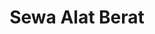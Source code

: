 ---
id: 79
title : Sewa Alat Berat
linkurl: https://kutt.it/XjLxPy
fitur : aspekpajak
createdTime : 31/07/2019
modifiedTime : 07/01/2020
topik: Mini Version
img: excavators.png
---